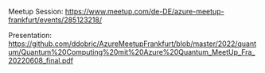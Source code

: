Meetup Session: https://www.meetup.com/de-DE/azure-meetup-frankfurt/events/285123218/

Presentation: https://github.com/ddobric/AzureMeetupFrankfurt/blob/master/2022/quantum/Quantum%20Computing%20mit%20Azure%20Quantum_MeetUp_Fra_20220608_final.pdf
